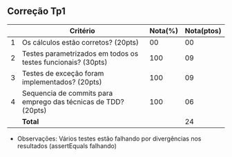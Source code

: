 Correção Tp1
--

|   |Critério                                                       |Nota(%) |Nota(ptos)|
|---|---------------------------------------------------------------|--------|----------|  
| 1 |Os cálculos estão corretos? (20pts)                            |   00   |    00    |  
| 2 |Testes parametrizados em todos os testes funcionais? (30pts)   |   100  |    09    |  
| 3 |Testes de exceção foram implementados? (20pts)                 |   100  |    09    |  
| 4 |Sequencia de commits para emprego das técnicas de TDD? (20pts) |   100  |    06    |  
|   |**Total**                                                      |        |    24    |  

* Observações:
  Vários testes estão falhando por divergências nos resultados (assertEquals
falhando)
